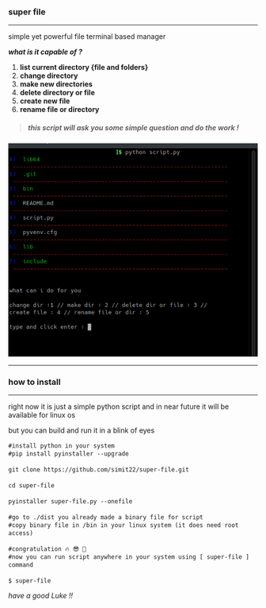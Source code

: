 ### **super file**

------

simple yet powerful file terminal based manager 

***what is it capable of ?***

1. **list current directory {file and folders}**
2. **change directory** 
3. **make new directories**
4. **delete directory or file**
5. **create new file**
6. **rename file or directory**

> ##### this script will ask you some simple question and do the work !

![2023-04-14_03-57](https://github.com/simit22/super-file/blob/main/images/2023-04-14_03-57.png)

------

### **how to install**

------

right now it is just a simple python script and in near future it will be available for linux os

but you can build and run it in a blink of eyes

```
#install python in your system
#pip install pyinstaller --upgrade

git clone https://github.com/simit22/super-file.git

cd super-file

pyinstaller super-file.py --onefile

#go to ./dist you already made a binary file for script
#copy binary file in /bin in your linux system (it does need root access)

#congratulation 🔥 😎 🥳
#now you can run script anywhere in your system using [ super-file ] command

$ super-file
```

*have a good Luke !!*
